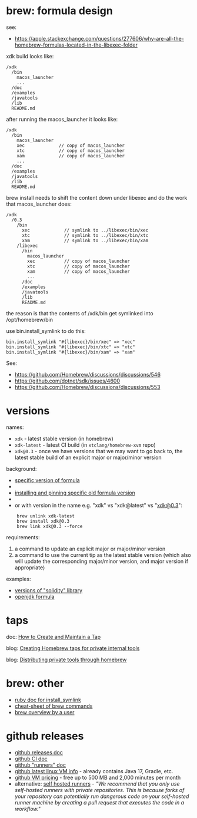 
# brew: formula design

see:
* https://apple.stackexchange.com/questions/277606/why-are-all-the-homebrew-formulas-located-in-the-libexec-folder

xdk build looks like:

    /xdk
      /bin
        macos_launcher
        ... 
      /doc
      /examples
      /javatools
      /lib
      README.md

after running the macos_launcher it looks like:

    /xdk
      /bin
        macos_launcher
        xec             // copy of macos_launcher
        xtc             // copy of macos_launcher
        xam             // copy of macos_launcher
        ...
      /doc
      /examples
      /javatools
      /lib
      README.md

brew install needs to shift the content down under libexec and do the work that macos_launcher does:

    /xdk
      /0.3
        /bin
          xec             // symlink to ../libexec/bin/xec
          xtc             // symlink to ../libexec/bin/xtc
          xam             // symlink to ../libexec/bin/xam
        /libexec
          /bin
            macos_launcher
            xec           // copy of macos_launcher
            xtc           // copy of macos_launcher
            xam           // copy of macos_launcher
            ...
          /doc
          /examples
          /javatools
          /lib
          README.md

the reason is that the contents of /xdk/bin get symlinked into /opt/homebrew/bin

use bin.install_symlink to do this:

    bin.install_symlink "#{libexec}/bin/xec" => "xec"
    bin.install_symlink "#{libexec}/bin/xtc" => "xtc"
    bin.install_symlink "#{libexec}/bin/xam" => "xam"
  
See:
* https://github.com/Homebrew/discussions/discussions/546
* https://github.com/dotnet/sdk/issues/4600
* https://github.com/Homebrew/discussions/discussions/553
       
# versions

names:

* `xdk` - latest stable version (in homebrew)
* `xdk-latest` - latest CI build (in `xtclang/homebrew-xvm` repo)
* `xdk@0.3` - once we have versions that we may want to go back to, the latest stable
  build of an explicit major or major/minor version 

background:

* [specific version of formula](https://stackoverflow.com/questions/3987683/homebrew-install-specific-version-of-formula)
*
* [installing and pinning specific old formula version](https://remarkablemark.org/blog/2017/02/03/install-brew-package-version/)
*
* or with version in the name e.g. "xdk" vs "xdk@latest" vs "xdk@0.3":

```
    brew unlink xdk-latest
    brew install xdk@0.3
    brew link xdk@0.3 --force
```

requirements:

1. a command to update an explicit major or major/minor version
2. a command to use the current tip as the latest stable version (which also will
   update the corresponding major/minor version, and major version if appropriate)
                             
examples:
* [versions of "solidity" library](https://github.com/ethereum/homebrew-ethereum#readme)
* [openjdk formula](https://github.com/Homebrew/homebrew-core/blob/HEAD/Formula/openjdk.rb)


# taps

doc: [How to Create and Maintain a Tap](https://github.com/Homebrew/brew/blob/master/docs/How-to-Create-and-Maintain-a-Tap.md)

blog: [Creating Homebrew taps for private internal tools](https://medium.com/prodopsio/creating-homebrew-taps-for-private-internal-tools-c41363d58ab0)

blog: [Distributing private tools through homebrew](https://vanwollingen.nl/distributing-private-tools-through-homebrew-d046761fb3a1)

# brew: other

* [ruby doc for install_symlink](https://rubydoc.brew.sh/Pathname#install_symlink-instance_method)
* [cheat-sheet of brew commands](https://devhints.io/homebrew)
* [brew overview by a user](https://opensource.com/article/20/6/homebrew-mac)
                                                                     
# github releases

* [github releases doc](https://docs.github.com/en/repositories/releasing-projects-on-github/about-releases)
* [github CI doc](https://docs.github.com/en/actions/automating-builds-and-tests/about-continuous-integration)
* [github "runners" doc](https://docs.github.com/en/actions/using-github-hosted-runners/about-github-hosted-runners)
* [github latest linux VM info](https://github.com/actions/virtual-environments/blob/main/images/linux/Ubuntu2004-Readme.md) -
  already contains Java 17, Gradle, etc.
* [github VM pricing](https://docs.github.com/en/billing/managing-billing-for-github-actions/about-billing-for-github-actions) - 
  free up to 500 MB and 2,000 minutes per month
* alternative: [self hosted runners](https://docs.github.com/en/actions/hosting-your-own-runners/about-self-hosted-runners) -
  _"We recommend that you only use self-hosted runners with private repositories.
  This is because forks of your repository can potentially run dangerous code on your
  self-hosted runner machine by creating a pull request that executes the code in a
  workflow."_